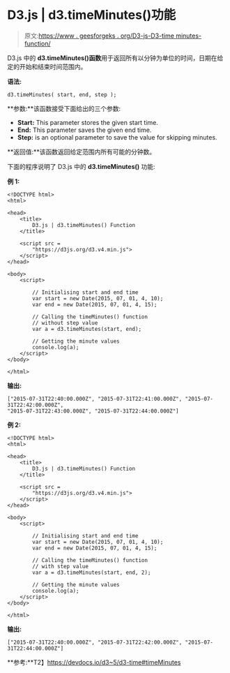 # D3.js | d3.timeMinutes()功能

> 原文:[https://www . geesforgeks . org/D3-js-D3-time minutes-function/](https://www.geeksforgeeks.org/d3-js-d3-timeminutes-function/)

D3.js 中的 **d3.timeMinutes()函数**用于返回所有以分钟为单位的时间，日期在给定的开始和结束时间范围内。

**语法:**

```
d3.timeMinutes( start, end, step );
```

**参数:**该函数接受下面给出的三个参数:

*   **Start:** This parameter stores the given start time.
*   **End:** This parameter saves the given end time.
*   **Step:** is an optional parameter to save the value for skipping minutes.

**返回值:**该函数返回给定范围内所有可能的分钟数。

下面的程序说明了 D3.js 中的 **d3.timeMinutes()** 功能:

**例 1:**

```
<!DOCTYPE html>
<html>

<head>
    <title>
        D3.js | d3.timeMinutes() Function
    </title>

    <script src = 
        "https://d3js.org/d3.v4.min.js">
    </script>
</head>

<body>    
    <script>

        // Initialising start and end time
        var start = new Date(2015, 07, 01, 4, 10);
        var end = new Date(2015, 07, 01, 4, 15);

        // Calling the timeMinutes() function
        // without step value
        var a = d3.timeMinutes(start, end);

        // Getting the minute values
        console.log(a);
    </script>
</body>

</html>    
```

**输出:**

```
["2015-07-31T22:40:00.000Z", "2015-07-31T22:41:00.000Z", "2015-07-31T22:42:00.000Z", 
"2015-07-31T22:43:00.000Z", "2015-07-31T22:44:00.000Z"]

```

**例 2:**

```
<!DOCTYPE html>
<html>

<head>
    <title>
        D3.js | d3.timeMinutes() Function
    </title>

    <script src = 
        "https://d3js.org/d3.v4.min.js">
    </script>
</head>

<body>    
    <script>

        // Initialising start and end time
        var start = new Date(2015, 07, 01, 4, 10);
        var end = new Date(2015, 07, 01, 4, 15);

        // Calling the timeMinutes() function
        // with step value
        var a = d3.timeMinutes(start, end, 2);

        // Getting the minute values
        console.log(a);
    </script>
</body>

</html>    
```

**输出:**

```
["2015-07-31T22:40:00.000Z", "2015-07-31T22:42:00.000Z", "2015-07-31T22:44:00.000Z"]

```

**参考:**T2】https://devdocs.io/d3~5/d3-time#timeMinutes